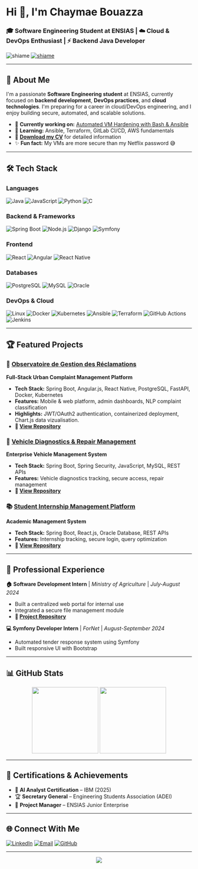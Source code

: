 # Hi 👋, I'm Chaymae Bouazza

### 🎓 Software Engineering Student at ENSIAS | ☁️ Cloud & DevOps Enthusiast | ⚡ Backend Java Developer

<p align="left"> 
  <img src="https://komarev.com/ghpvc/?username=shiame&label=Profile%20views&color=0e75b6&style=flat" alt="shiame" />
  <a href="https://github.com/ryo-ma/github-profile-trophy"><img src="https://github-profile-trophy.vercel.app/?username=shiame&theme=flat&no-frame=true&margin-w=15" alt="shiame" /></a> 
</p>

---

## 🚀 About Me

I'm a passionate **Software Engineering student** at ENSIAS, currently focused on **backend development**, **DevOps practices**, and **cloud technologies**. I'm preparing for a career in cloud/DevOps engineering, and I enjoy building secure, automated, and scalable solutions.

- 🔭 **Currently working on:** [Automated VM Hardening with Bash & Ansible](https://github.com/Shiame/vm-hardening-automation)
- 🌱 **Learning:** Ansible, Terraform, GitLab CI/CD, AWS fundamentals
- 📄 **[Download my CV](https://github.com/Shiame/Shiame/raw/main/assets/chaymae_bouazza_cv_en.pdf)** for detailed information
- ✨ **Fun fact:** My VMs are more secure than my Netflix password 😅

---

## 🛠️ Tech Stack

### **Languages**
![Java](https://img.shields.io/badge/Java-ED8B00?style=for-the-badge&logo=java&logoColor=white)
![JavaScript](https://img.shields.io/badge/JavaScript-F7DF1E?style=for-the-badge&logo=javascript&logoColor=black)
![Python](https://img.shields.io/badge/Python-3776AB?style=for-the-badge&logo=python&logoColor=white)
![C](https://img.shields.io/badge/C-00599C?style=for-the-badge&logo=c&logoColor=white)

### **Backend & Frameworks**
![Spring Boot](https://img.shields.io/badge/Spring_Boot-6DB33F?style=for-the-badge&logo=spring-boot&logoColor=white)
![Node.js](https://img.shields.io/badge/Node.js-43853D?style=for-the-badge&logo=node.js&logoColor=white)
![Django](https://img.shields.io/badge/Django-092E20?style=for-the-badge&logo=django&logoColor=white)
![Symfony](https://img.shields.io/badge/Symfony-000000?style=for-the-badge&logo=symfony&logoColor=white)

### **Frontend**
![React](https://img.shields.io/badge/React-20232A?style=for-the-badge&logo=react&logoColor=61DAFB)
![Angular](https://img.shields.io/badge/Angular-DD0031?style=for-the-badge&logo=angular&logoColor=white)
![React Native](https://img.shields.io/badge/React_Native-20232A?style=for-the-badge&logo=react&logoColor=61DAFB)

### **Databases**
![PostgreSQL](https://img.shields.io/badge/PostgreSQL-316192?style=for-the-badge&logo=postgresql&logoColor=white)
![MySQL](https://img.shields.io/badge/MySQL-00000F?style=for-the-badge&logo=mysql&logoColor=white)
![Oracle](https://img.shields.io/badge/Oracle-F80000?style=for-the-badge&logo=oracle&logoColor=white)

### **DevOps & Cloud**
![Linux](https://img.shields.io/badge/Linux-FCC624?style=for-the-badge&logo=linux&logoColor=black)
![Docker](https://img.shields.io/badge/Docker-2496ED?style=for-the-badge&logo=docker&logoColor=white)
![Kubernetes](https://img.shields.io/badge/Kubernetes-326CE5?style=for-the-badge&logo=kubernetes&logoColor=white)
![Ansible](https://img.shields.io/badge/Ansible-EE0000?style=for-the-badge&logo=ansible&logoColor=white)
![Terraform](https://img.shields.io/badge/Terraform-844FBA?style=for-the-badge&logo=terraform&logoColor=white)
![GitHub Actions](https://img.shields.io/badge/GitHub_Actions-2088FF?style=for-the-badge&logo=github-actions&logoColor=white)
![Jenkins](https://img.shields.io/badge/Jenkins-D24939?style=for-the-badge&logo=jenkins&logoColor=white)

---

## 🏆 Featured Projects

### 🏢 [Observatoire de Gestion des Réclamations](https://github.com/Shiame/complaint-management-observatory)
**Full-Stack Urban Complaint Management Platform**
- **Tech Stack:** Spring Boot, Angular.js, React Native, PostgreSQL, FastAPI, Docker, Kubernetes
- **Features:** Mobile & web platform, admin dashboards, NLP complaint classification
- **Highlights:** JWT/OAuth2 authentication, containerized deployment, Chart.js data vizualisation.
- **🔗 [View Repository](https://github.com/Shiame/pfa2025_)**

### 🔧 [Vehicle Diagnostics & Repair Management](https://github.com/Shiame/vehicle-repair-system)
**Enterprise Vehicle Management System**
- **Tech Stack:** Spring Boot, Spring Security, JavaScript, MySQL, REST APIs
- **Features:** Vehicle diagnostics tracking, secure access, repair management
- **🔗 [View Repository](https://github.com/Shiame/projetpfa_2024)**

### 📚 [Student Internship Management Platform](https://github.com/Shiame/internship-management)
**Academic Management System**
- **Tech Stack:** Spring Boot, React.js, Oracle Database, REST APIs
- **Features:** Internship tracking, secure login, query optimization
- **🔗 [View Repository](https://github.com/Shiame/gestion_de_stage_app_web)** 

---

## 💼 Professional Experience

**🏠 Software Development Intern** | *Ministry of Agriculture* | *July-August 2024*
- Built a centralized web portal for internal use
- Integrated a secure file management module
-  **🔗 [Project Repository](https://github.com/Shiame/internship-project)** 


**💻 Symfony Developer Intern** | *ForNet* | *August-September 2024*
- Automated tender response system using Symfony
- Built responsive UI with Bootstrap

---

## 📊 GitHub Stats

<div align="center">
  <img height="180em" src="https://github-readme-stats.vercel.app/api?username=shiame&show_icons=true&theme=tokyonight&include_all_commits=true&count_private=true"/>
  <img height="180em" src="https://github-readme-stats.vercel.app/api/top-langs/?username=shiame&layout=compact&langs_count=8&theme=tokyonight"/>
</div>


---

## 🏅 Certifications & Achievements

- 🤖 **AI Analyst Certification** – IBM (2025)
- 🏆 **Secretary General** – Engineering Students Association (ADEI)
- 💼 **Project Manager** – ENSIAS Junior Enterprise

---

## 🌐 Connect With Me

[![LinkedIn](https://img.shields.io/badge/LinkedIn-0077B5?style=for-the-badge&logo=linkedin&logoColor=white)](https://linkedin.com/in/chaymae-bouazza-2aab4b265)
[![Email](https://img.shields.io/badge/Email-D14836?style=for-the-badge&logo=gmail&logoColor=white)](mailto:bouazzachaimae81@gmail.com)
[![GitHub](https://img.shields.io/badge/GitHub-100000?style=for-the-badge&logo=github&logoColor=white)](https://github.com/Shiame)

---

<div align="center">
  <img src="https://capsule-render.vercel.app/api?type=waving&color=gradient&height=100&section=footer"/>
</div>
